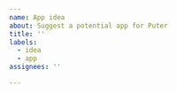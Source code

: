 ```yaml
---
name: App idea
about: Suggest a potential app for Puter
title: ''
labels:
  - idea
  - app
assignees: ''

---
```



